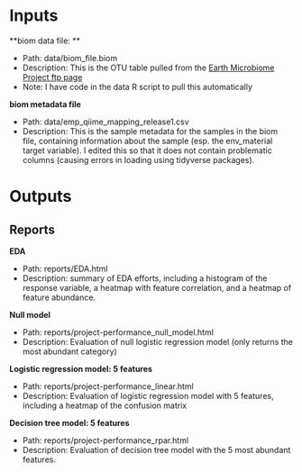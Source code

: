 # Inputs
**biom data file: **

* Path: data/biom_file.biom  
* Description: This is the OTU table pulled from the [Earth Microbiome Project ftp page](ftp://ftp.microbio.me/emp/release1/)
* Note: I have code in the data R script to pull this automatically  

**biom metadata file**

* Path: data/emp_qiime_mapping_release1.csv
* Description: This is the sample metadata for the samples in the biom file, containing information about the sample (esp. the env_material target variable). I edited this so that it does not contain problematic columns (causing errors in loading using tidyverse packages).

# Outputs
## Reports
**EDA**

* Path: reports/EDA.html
* Description: summary of EDA efforts, including a histogram of the response variable, a heatmap with feature correlation, and a heatmap of feature abundance.

**Null model**

* Path: reports/project-performance_null_model.html
* Description: Evaluation of null logistic regression model (only returns the most abundant category)

**Logistic regression model: 5 features**

* Path: reports/project-performance_linear.html
* Description: Evaluation of logistic regression model with 5 features, including a heatmap of the confusion matrix

**Decision tree model: 5 features**

* Path: reports/project-performance_rpar.html
* Description: Evaluation of decision tree model with the 5 most abundant features.